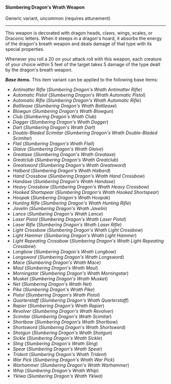 #### Slumbering Dragon's Wrath Weapon

Generic variant, uncommon (requires attunement)

---

This weapon is decorated with dragon heads, claws, wings, scales, or Draconic letters. When it steeps in a dragon's hoard, it absorbs the energy of the dragon's breath weapon and deals damage of that type with its special properties.

Whenever you roll a 20 on your attack roll with this weapon, each creature of your choice within 5 feet of the target takes 5 damage of the type dealt by the dragon's breath weapon.

***Base items.*** This item variant can be applied to the following base items:

- *Antimatter Rifle* (*Slumbering Dragon's Wrath Antimatter Rifle*)
- *Automatic Pistol* (*Slumbering Dragon's Wrath Automatic Pistol*)
- *Automatic Rifle* (*Slumbering Dragon's Wrath Automatic Rifle*)
- *Battleaxe* (*Slumbering Dragon's Wrath Battleaxe*)
- *Blowgun* (*Slumbering Dragon's Wrath Blowgun*)
- *Club* (*Slumbering Dragon's Wrath Club*)
- *Dagger* (*Slumbering Dragon's Wrath Dagger*)
- *Dart* (*Slumbering Dragon's Wrath Dart*)
- *Double-Bladed Scimitar* (*Slumbering Dragon's Wrath Double-Bladed Scimitar*)
- *Flail* (*Slumbering Dragon's Wrath Flail*)
- *Glaive* (*Slumbering Dragon's Wrath Glaive*)
- *Greataxe* (*Slumbering Dragon's Wrath Greataxe*)
- *Greatclub* (*Slumbering Dragon's Wrath Greatclub*)
- *Greatsword* (*Slumbering Dragon's Wrath Greatsword*)
- *Halberd* (*Slumbering Dragon's Wrath Halberd*)
- *Hand Crossbow* (*Slumbering Dragon's Wrath Hand Crossbow*)
- *Handaxe* (*Slumbering Dragon's Wrath Handaxe*)
- *Heavy Crossbow* (*Slumbering Dragon's Wrath Heavy Crossbow*)
- *Hooked Shortspear* (*Slumbering Dragon's Wrath Hooked Shortspear*)
- *Hoopak* (*Slumbering Dragon's Wrath Hoopak*)
- *Hunting Rifle* (*Slumbering Dragon's Wrath Hunting Rifle*)
- *Javelin* (*Slumbering Dragon's Wrath Javelin*)
- *Lance* (*Slumbering Dragon's Wrath Lance*)
- *Laser Pistol* (*Slumbering Dragon's Wrath Laser Pistol*)
- *Laser Rifle* (*Slumbering Dragon's Wrath Laser Rifle*)
- *Light Crossbow* (*Slumbering Dragon's Wrath Light Crossbow*)
- *Light Hammer* (*Slumbering Dragon's Wrath Light Hammer*)
- *Light Repeating Crossbow* (*Slumbering Dragon's Wrath Light Repeating Crossbow*)
- *Longbow* (*Slumbering Dragon's Wrath Longbow*)
- *Longsword* (*Slumbering Dragon's Wrath Longsword*)
- *Mace* (*Slumbering Dragon's Wrath Mace*)
- *Maul* (*Slumbering Dragon's Wrath Maul*)
- *Morningstar* (*Slumbering Dragon's Wrath Morningstar*)
- *Musket* (*Slumbering Dragon's Wrath Musket*)
- *Net* (*Slumbering Dragon's Wrath Net*)
- *Pike* (*Slumbering Dragon's Wrath Pike*)
- *Pistol* (*Slumbering Dragon's Wrath Pistol*)
- *Quarterstaff* (*Slumbering Dragon's Wrath Quarterstaff*)
- *Rapier* (*Slumbering Dragon's Wrath Rapier*)
- *Revolver* (*Slumbering Dragon's Wrath Revolver*)
- *Scimitar* (*Slumbering Dragon's Wrath Scimitar*)
- *Shortbow* (*Slumbering Dragon's Wrath Shortbow*)
- *Shortsword* (*Slumbering Dragon's Wrath Shortsword*)
- *Shotgun* (*Slumbering Dragon's Wrath Shotgun*)
- *Sickle* (*Slumbering Dragon's Wrath Sickle*)
- *Sling* (*Slumbering Dragon's Wrath Sling*)
- *Spear* (*Slumbering Dragon's Wrath Spear*)
- *Trident* (*Slumbering Dragon's Wrath Trident*)
- *War Pick* (*Slumbering Dragon's Wrath War Pick*)
- *Warhammer* (*Slumbering Dragon's Wrath Warhammer*)
- *Whip* (*Slumbering Dragon's Wrath Whip*)
- *Yklwa* (*Slumbering Dragon's Wrath Yklwa*)